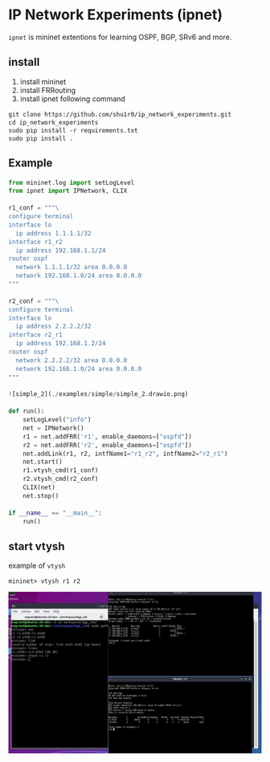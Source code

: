 # IP Network Experiments (ipnet)

`ipnet` is mininet extentions for learning OSPF, BGP, SRv6 and more.

## install
1. install mininet
2. install FRRouting
3. install ipnet following command
```commandline
git clone https://github.com/shu1r0/ip_network_experiments.git
cd ip_network_experiments
sudo pip install -r requirements.txt
sudo pip install .
```

## Example
```python
from mininet.log import setLogLevel
from ipnet import IPNetwork, CLIX

r1_conf = """\
configure terminal
interface lo
  ip address 1.1.1.1/32
interface r1_r2
  ip address 192.168.1.1/24
router ospf
  network 1.1.1.1/32 area 0.0.0.0
  network 192.168.1.0/24 area 0.0.0.0
"""

r2_conf = """\
configure terminal
interface lo
  ip address 2.2.2.2/32
interface r2_r1
  ip address 192.168.1.2/24
router ospf
  network 2.2.2.2/32 area 0.0.0.0
  network 192.168.1.0/24 area 0.0.0.0
"""

![simple_2](./examples/simple/simple_2.drawio.png)

def run():
    setLogLevel("info")
    net = IPNetwork()
    r1 = net.addFRR('r1', enable_daemons=["ospfd"])
    r2 = net.addFRR('r2', enable_daemons=["ospfd"])
    net.addLink(r1, r2, intfName1="r1_r2", intfName2="r2_r1")
    net.start()
    r1.vtysh_cmd(r1_conf)
    r2.vtysh_cmd(r2_conf)
    CLIX(net)
    net.stop()
    
if __name__ == "__main__":
    run()
```

## start vtysh

example of `vtysh`

```commandline
mininet> vtysh r1 r2
```

![example1](docs/images/ex1.JPG)
